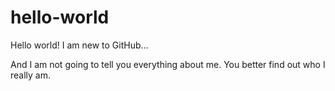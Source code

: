 # hello-world

Hello world! I am new to GitHub...

And I am not going to tell you everything about me. You better find out who I really am. 
